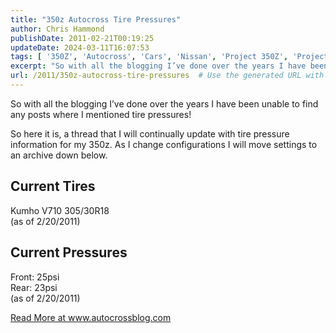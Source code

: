 ```yaml
---
title: "350z Autocross Tire Pressures"
author: Chris Hammond
publishDate: 2011-02-21T00:19:25
updateDate: 2024-03-11T16:07:53
tags: [ '350Z', 'Autocross', 'Cars', 'Nissan', 'Project 350Z', 'Project350z', 'Project350zcom' ]
excerpt: "So with all the blogging I’ve done over the years I have been unable to find any posts where I mentioned tire pressures!  So here it is, a thread that I will continually update with tire pressure information for my 350z. As I change configurations I will move settings to an archive down below.  Current Tires  Kumho V710 305/30R18   (as of 2/20/2011)  Current Pressures  Front: 25psi   Rear: 23psi    (as of 2/20/2011)"
url: /2011/350z-autocross-tire-pressures  # Use the generated URL with year
---
```

<p>So with all the blogging I’ve done over the years I have been unable to find any posts where I mentioned tire pressures!</p>  <p>So here it is, a thread that I will continually update with tire pressure information for my 350z. As I change configurations I will move settings to an archive down below.</p>  <h2>Current Tires</h2>  <p>Kumho V710 305/30R18   <br />(as of 2/20/2011)</p>  <h2>Current Pressures</h2>  <p>Front: 25psi   <br />Rear: 23psi    <br />(as of 2/20/2011)</p> <a href="https://www.autocrossblog.com/350z-autocross-tire-pressures">Read More at www.autocrossblog.com</a>
